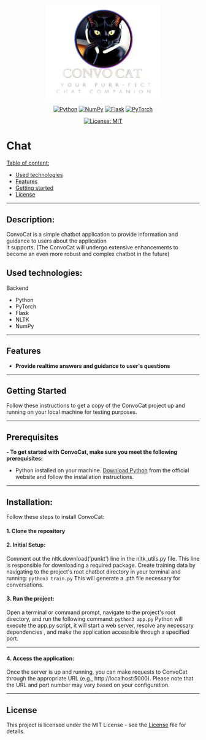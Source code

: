 <div align="center">

[<img src="https://github.com/RMNorbert/Chat/blob/main/chatbot/convocat.png" alt="Convocat" width="300">](README.md)

[![Python](https://img.shields.io/badge/Python-00264D.svg?logo=python&logoColor=gold&labelColor=black&style=for-the-badge)](https://www.python.org/)
[![NumPy](https://img.shields.io/badge/NumPy-navy.svg?logo=NumPy&logoColor=steelblue&labelColor=black&style=for-the-badge)](https://pytorch.org/)
[![Flask](https://img.shields.io/badge/Flask-008080.svg?logo=flask&logoColor=white&labelColor=black&style=for-the-badge)](https://flask.palletsprojects.com/en/2.3.x/)
[![PyTorch](https://img.shields.io/badge/PyTorch-812CE5.svg?logo=pytorch&logoColor=DE3412&labelColor=black&style=for-the-badge)](https://pytorch.org/)

[![License: MIT](https://img.shields.io/badge/-MIT-blue.svg?label=license&logoColor=white&labelColor=242526&style=for-the-badge)](LICENSE "License")

</div>


# Chat

[Table of content:](#description)
- [Used technologies](#used-technologies)
- [Features](#features)
- [Getting started](#getting-started)
- [License](#license)
---
## Description:

ConvoCat is a simple chatbot application to provide information and guidance to users about the application  
it supports. (The ConvoCat will undergo extensive enhancements to become an even more robust and complex chatbot in the future)

## Used technologies:

 Backend
  - Python
  - PyTorch
  - Flask
  - NLTK
  - NumPy

---
## Features

- **Provide realtime answers and guidance to user's questions**
 
---
## Getting Started

Follow these instructions to get a copy of the ConvoCat project up and running on your local machine for testing purposes.

---
## Prerequisites

**- To get started with ConvoCat, make sure you meet the following prerequisites:**

- Python installed on your machine. [Download Python](https://www.python.org/) from the official website and follow the installation instructions.
---
## Installation:

  Follow these steps to install ConvoCat:

#### 1. Clone the repository
    
#### 2. Initial Setup:
   Comment out the nltk.download('punkt') line in the nltk_utils.py file. This line is responsible for downloading a required package.
   Create training data by navigating to the project's root chatbot directory in your terminal and running:
        ```
        python3 train.py
        ```
   This will generate a .pth file necessary for conversations.

#### 3. Run the project: 
   Open a terminal or command prompt, navigate to the project's root directory, and run the following command:
        ```
        python3 app.py
        ```
   Python will execute the app.py script, it will start a web server, resolve any necessary dependencies , 
   and make the application accessible through a specified port.
   ___

#### 4. Access the application:

  Once the server is up and running, you can make requests to ConvoCat through the appropriate URL (e.g., http://localhost:5000). 
  Please note that the URL and port number may vary based on your configuration.

---
## License

This project is licensed under the MIT License - see the [License](LICENSE) file for details.